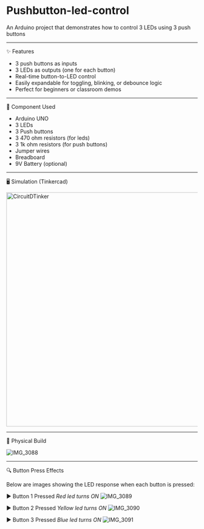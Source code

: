 # Pushbutton-led-control
An Arduino project that demonstrates how to control 3 LEDs using 3 push buttons

---

✨ Features

- 3 push buttons as inputs
- 3 LEDs as outputs (one for each button)
- Real-time button-to-LED control
- Easily expandable for toggling, blinking, or debounce logic
- Perfect for beginners or classroom demos

---

🧰 Component Used

- Arduino UNO 
- 3 LEDs
- 3 Push buttons
- 3 470 ohm resistors (for leds)
- 3 1k ohm resistors  (for push buttons)
- Jumper wires
- Breadboard
- 9V Battery (optional)

---

🖥️ Simulation (Tinkercad)

<img width="617" alt="CircuitDTinker" src="https://github.com/user-attachments/assets/85e82858-4002-4d38-81f8-77e58db3fb2f" />

---

🔌 Physical Build

![IMG_3088](https://github.com/user-attachments/assets/a4ec9df5-f856-43d7-b7e1-0c65a800b489)

---

🔍 Button Press Effects

Below are images showing the LED response when each button is pressed:

▶️ Button 1 Pressed
*Red led turns ON*
![IMG_3089](https://github.com/user-attachments/assets/0d652431-05d4-44e3-8785-a7c7fb22a1de)

▶️ Button 2 Pressed
*Yellow led turns ON*
![IMG_3090](https://github.com/user-attachments/assets/d48e004e-9121-4470-bbdf-0d625450359e)

▶️ Button 3 Pressed
*Blue led turns ON*
![IMG_3091](https://github.com/user-attachments/assets/9df3c1af-a838-4e34-9457-a31f31934ede)
